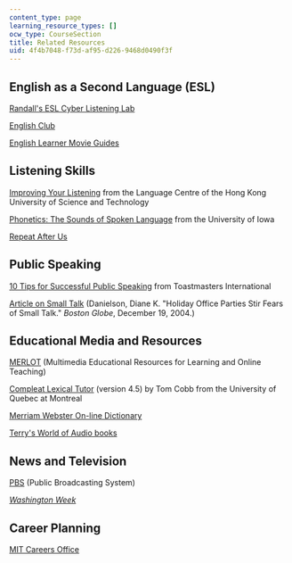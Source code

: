 ```yaml
---
content_type: page
learning_resource_types: []
ocw_type: CourseSection
title: Related Resources
uid: 4f4b7048-f73d-af95-d226-9468d0490f3f
---
```


English as a Second Language (ESL)
----------------------------------

[Randall's ESL Cyber Listening Lab](http://www.esl-lab.com/)

[English Club](http://www.englishclub.com/)

[English Learner Movie Guides](http://www.eslnotes.com/)

Listening Skills
----------------

[Improving Your Listening](http://lc.ust.hk/~sac/advice/english/listening/L1.htm) from the Language Centre of the Hong Kong University of Science and Technology

[Phonetics: The Sounds of Spoken Language](http://www.uiowa.edu/~acadtech/phonetics/) from the University of Iowa

[Repeat After Us](http://www.repeatafterus.com/index.php)

Public Speaking
---------------

[10 Tips for Successful Public Speaking](https://www.toastmasters.org/shop/105--10-Tips-for-Successful-Public-Speaking) from Toastmasters International

[Article on Small Talk](http://www.boston.com/jobs/globe/articles/121904_party.html) (Danielson, Diane K. "Holiday Office Parties Stir Fears of Small Talk." _Boston Globe_, December 19, 2004.)

Educational Media and Resources
-------------------------------

[MERLOT](http://www.merlot.org/merlot/index.htm) (Multimedia Educational Resources for Learning and Online Teaching)

[Compleat Lexical Tutor](http://www.lextutor.ca/) (version 4.5) by Tom Cobb from the University of Quebec at Montreal

[Merriam Webster On-line Dictionary](https://www.merriam-webster.com/)

[Terry's World of Audio books](http://www.terrypogue.com/)

News and Television
-------------------

[PBS](http://www.pbs.org/) (Public Broadcasting System)

[_Washington Week_](http://www.pbs.org/weta/washingtonweek/)

Career Planning
---------------

[MIT Careers Office](http://gecd.mit.edu/career/alum)